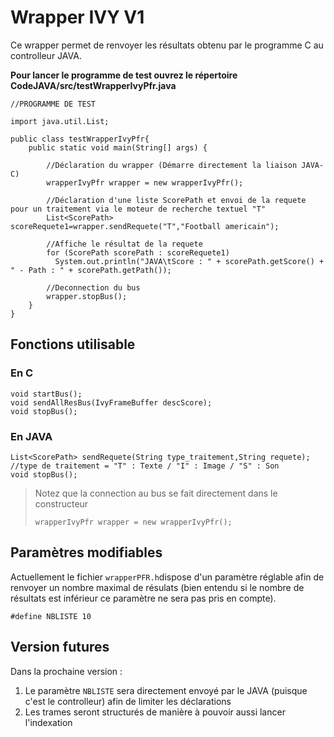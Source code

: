 # Wrapper IVY V1
Ce wrapper permet de renvoyer les résultats obtenu par le programme C au controlleur JAVA.

**Pour lancer le programme de test ouvrez le répertoire CodeJAVA/src/testWrapperIvyPfr.java**
```
//PROGRAMME DE TEST

import java.util.List;

public class testWrapperIvyPfr{
    public static void main(String[] args) {
        
        //Déclaration du wrapper (Démarre directement la liaison JAVA-C)
        wrapperIvyPfr wrapper = new wrapperIvyPfr();

        //Déclaration d'une liste ScorePath et envoi de la requete pour un traitement via le moteur de recherche textuel "T"
        List<ScorePath> scoreRequete1=wrapper.sendRequete("T","Football americain");
        
        //Affiche le résultat de la requete
        for (ScorePath scorePath : scoreRequete1)
          System.out.println("JAVA\tScore : " + scorePath.getScore() + " - Path : " + scorePath.getPath());

        //Deconnection du bus
        wrapper.stopBus();
    }
}
```

## Fonctions utilisable
### En C
```
void startBus();
void sendAllResBus(IvyFrameBuffer descScore);
void stopBus();
```
### En JAVA
```
List<ScorePath> sendRequete(String type_traitement,String requete); 
//type de traitement = "T" : Texte / "I" : Image / "S" : Son
void stopBus();
```
> Notez que la connection au bus se fait directement dans le constructeur
> ```
> wrapperIvyPfr wrapper = new wrapperIvyPfr();
> ```

## Paramètres modifiables
Actuellement le fichier `wrapperPFR.h`dispose d'un paramètre réglable afin de renvoyer un nombre maximal de résulats (bien entendu si le nombre de résultats est inférieur ce paramètre ne sera pas pris en compte).
```
#define NBLISTE 10
```
## Version futures
Dans la prochaine version :
1. Le paramètre `NBLISTE` sera directement envoyé par le JAVA (puisque c'est le controlleur) afin de limiter les déclarations
2. Les trames seront structurés de manière à pouvoir aussi lancer l'indexation

